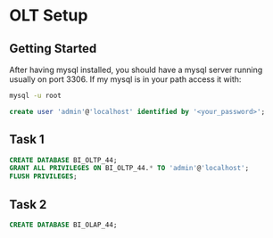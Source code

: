 # OLT Setup

## Getting Started

After having mysql installed, you should have a mysql server running usually on port 3306. If my mysql is in your path access it with:

```bash
mysql -u root
```

```sql
create user 'admin'@'localhost' identified by '<your_password>';
```

## Task 1

```sql
CREATE DATABASE BI_OLTP_44;
GRANT ALL PRIVILEGES ON BI_OLTP_44.* TO 'admin'@'localhost';
FLUSH PRIVILEGES;
```

## Task 2

```sql
CREATE DATABASE BI_OLAP_44;
```
